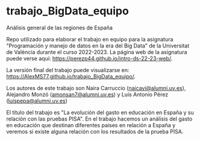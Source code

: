 # trabajo_BigData_equipo
Análisis general de las regiones de España

<!-- El párrafo de abajo has de dejarlo tal cual. NO HAS DE CAMBIAR NADA!!-->

Repo utilizado para elaborar el trabajo en equipo para la asignatura "Programación y manejo de datos en la era del Big Data" de la Universitat de València durante el curso 2022-2023. La página web de la asignatura puede verse aquí: <https://perezp44.github.io/intro-ds-22-23-web/>.



<!-- En la linea de abajo HAS de SUSTITUIR "perezp44" por tu usuario de Github-->
La versión final del trabajo puede visualizarse en: <https://AlexMS77.github.io/trabajo_BigData_equipo/>. 


<!-- Abajo podéis escribir lo que queráis, igual un resumen del trabajo, o ..., o ... pero al menos, tenéis que poner el título del trabajo y el nombre de los componentes del equipo-->

Los autores de este trabajo son Naira Carruccio (naicavi@alumni.uv.es), Alejandro Monzó (amonsan7@alumni.uv.es) y Luis Antonio Pérez (luispepa@alumni.uv.es)

El título del trabajo es "La evolución del gasto en educación en España y su relación con las pruebas PISA". En el trabajo hacemos un análisis del gasto en educación que destinan diferentes paises en relación a España y veremos si existe alguna relación con los resultados de la prueba PISA.
